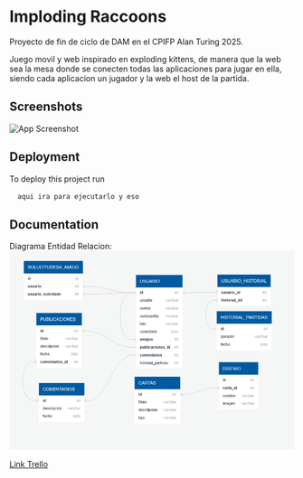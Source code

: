 
# Imploding Raccoons

Proyecto de fin de ciclo de DAM en el CPIFP Alan Turing 2025.

Juego movil y web inspirado en exploding kittens, de manera que la web sea la mesa donde se conecten todas las aplicaciones para jugar en ella, siendo cada aplicacion un jugador y la web el host de la partida.



## Screenshots

![App Screenshot](https://via.placeholder.com/468x300?text=App+Screenshot+Here)


## Deployment

To deploy this project run

```bash
  aqui ira para ejecutarlo y eso
```


## Documentation

Diagrama Entidad Relacion:  
![Diagrama_ER](recursosReadme/image.png) 
 
[Link Trello](https://trello.com/b/0hjXPQi0/imploding-raccoons)
